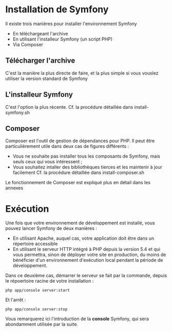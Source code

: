 # Installation de Symfony

Il existe trois manières pour installer l'environnement Symfony

* En téléchargeant l'archive
* En utilisant l'installeur Symfony (un script PHP)
* Via Composer 


## Télécharger l'archive

C'est la manière la plus directe de faire, et la plus simple si vous vouslez utiliser la version standard de Symfony


## L'installeur Symfony

C'est l'option la plus récente.
Cf. la procédure détaillée dans install-symfony.sh

## Composer

Composer est l'outil de gestion de dépendances pour PHP.
Il peut être particulièrement utile dans deux cas de figures différents :
* Vous ne souhaite pas installer tous les composants de Symfony, mais seuls ceux qui vous intéressent ;
* Vous souhaitez intaller des bibliothèques tierces et les maintenir à jour facilement
Cf. la procédure détaillée dans install-composer.sh

Le fonctionnement de Composer est expliqué plus en détail dans les annexes

# Exécution

Une fois que votre environnement de développement est installé, vous pouvez lancer Symfony de deux manières :

* En utilisant Apache, auquel cas, votre application doit être dans un répertoire accessible
* En utilisant le serveur HTTP intégré à PHP depuis la version 5.4 et qui vous permettra, sinon de déployer votre site en production, du moins de bénéficier d'un environnement d'exécution local pendant la période de développement.

Dans ce deuxième cas, démarrer le serveur se fait par la commande, depuis le répoertoire racine de votre installation :
```
php app/console server:start
```
Et l'arrêt :
```
php app/console server:stop
```

Vous remarquerez ici l'introduction de la __console__ Symfony, qui sera abondamment utilisée par la suite.

